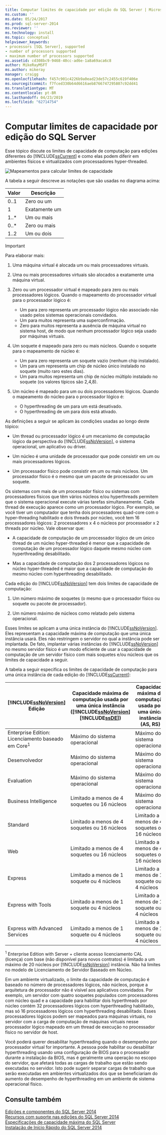 ```yaml
---
title: Computar limites de capacidade por edição do SQL Server | Microsoft Docs
ms.custom: ''
ms.date: 05/24/2017
ms.prod: sql-server-2014
ms.reviewer: ''
ms.technology: install
ms.topic: conceptual
helpviewer_keywords:
- processors [SQL Server], supported
- number of processors supported
- maximum number of processors supported
ms.assetid: cd308bc9-9468-40cc-ad6e-1a8a69aca6c8
author: MikeRayMSFT
ms.author: mikeray
manager: craigg
ms.openlocfilehash: f457c901c4226b9a0ead23de57c2455c619f406e
ms.sourcegitcommit: f7fced330b64d6616aeb8766747295807c92dd41
ms.translationtype: MT
ms.contentlocale: pt-BR
ms.lasthandoff: 04/23/2019
ms.locfileid: "62714754"
---
```

# <a name="compute-capacity-limits-by-edition-of-sql-server"></a>Computar limites de capacidade por edição do SQL Server
  Esse tópico discute os limites de capacidade de computação para edições diferentes do [!INCLUDE[ssCurrent](../includes/sscurrent-md.md)] e como elas podem diferir em ambientes físicos e virtualizados com processadores hyper-threaded.  
  
 ![Mapeamentos para calcular limites de capacidade](../../2014/getting-started/media/compute-capacity-limits.gif "Mapeamentos para calcular limites de capacidade")  
  
 A tabela a seguir descreve as notações que são usadas no diagrama acima:  
  
|Valor|Descrição|  
|-----------|-----------------|  
|0..1|Zero ou um|  
|1|Exatamente um|  
|1..*|Um ou mais|  
|0..*|Zero ou mais|  
|1..2|Um ou dois|  
  
> [!IMPORTANT]
>  Para elaborar mais:  
> 
>  1.  Uma máquina virtual é alocada um ou mais processadores virtuais.  
> 2.  Uma ou mais processadores virtuais são alocados a exatamente uma máquina virtual.  
> 3.  Zero ou um processador virtual é mapeado para zero ou mais processadores lógicos. Quando o mapeamento do processador virtual para o processador lógico é:  
> 
>      -   Um para zero representa um processador lógico não associado não usado pelos sistemas operacionais convidados.  
>     -   Um para muitos representa uma superconfirmação.  
>     -   Zero para muitos representa a ausência de máquina virtual no sistema host, de modo que nenhum processador lógico seja usado por máquinas virtuais.  
> 4.  Um soquete é mapeado para zero ou mais núcleos. Quando o soquete para o mapeamento de núcleo é:  
> 
>      -   Um para zero representa um soquete vazio (nenhum chip instalado).  
>     -   Um para um representa um chip de núcleo único instalado no soquete (muito raro estes dias).  
>     -   Um para muitos representa um chip de núcleo múltiplo instalado no soquete (os valores típicos são 2,4,8).  
> 5.  Um núcleo é mapeado para um ou dois processadores lógicos. Quando o mapeamento do núcleo para o processador lógico é:  
> 
>      -   O hyperthreading de um para um está desativado.  
>     -   O hyperthreading de um para dois está ativado.  
  
 As definições a seguir se aplicam às condições usadas ao longo deste tópico:  
  
-   Um thread ou processador lógico é um mecanismo de computação lógico da perspectiva do [!INCLUDE[ssNoVersion](../includes/ssnoversion-md.md)], o sistema operacional, um aplicativo ou driver.  
  
-   Um núcleo é uma unidade de processador que pode consistir em um ou mais processadores lógicos.  
  
-   Um processador físico pode consistir em um ou mais núcleos. Um processador físico é o mesmo que um pacote de processador ou um soquete.  
  
 Os sistemas com mais de um processador físico ou sistemas com processadores físicos que têm vários núcleos e/ou hyperthreads permitem que o sistema operacional execute várias tarefas simultaneamente. Cada thread de execução aparece como um processador lógico. Por exemplo, se você tiver um computador que tenha dois processadores quad-core com o hyper-threading habilitado e dois threads por núcleo, você tem 16 processadores lógicos: 2 processadores x 4 o núcleos por processador x 2 threads por núcleo. Vale observar que:  
  
-   A capacidade de computação de um processador lógico de um único thread de um núcleo hyper-threaded é menor que a capacidade de computação de um processador lógico daquele mesmo núcleo com hyperthreading desabilitado.  
  
-   Mas a capacidade de computação dos 2 processadores lógicos no núcleo hyper-threaded é maior que a capacidade de computação do mesmo núcleo com hyperthreading desabilitado.  
  
 Cada edição do [!INCLUDE[ssNoVersion](../includes/ssnoversion-md.md)] tem dois limites de capacidade de computação:  
  
1.  Um número máximo de soquetes (o mesmo que o processador físico ou soquete ou pacote de processador).  
  
2.  Um número máximo de núcleos como relatado pelo sistema operacional.  
  
 Esses limites se aplicam a uma única instância do [!INCLUDE[ssNoVersion](../includes/ssnoversion-md.md)]. Eles representam a capacidade máxima de computação que uma única instância usará. Eles não restringem o servidor no qual a instância pode ser implantada. De fato, implantar várias instâncias do [!INCLUDE[ssNoVersion](../includes/ssnoversion-md.md)] no mesmo servidor físico é um modo eficiente de usar a capacidade de computação de um servidor físico com mais soquetes e/ou núcleos que os limites de capacidade a seguir.  
  
 A tabela a seguir especifica os limites de capacidade de computação para uma única instância de cada edição do [!INCLUDE[ssCurrent](../includes/sscurrent-md.md)]:  
  
|[!INCLUDE[ssNoVersion](../includes/ssnoversion-md.md)] Edição|Capacidade máxima de computação usada por uma única instância ([!INCLUDE[ssNoVersion](../includes/ssnoversion-md.md)][!INCLUDE[ssDE](../includes/ssde-md.md)])|Capacidade máxima de computação usada por uma única instância (AS, RS)|  
|---------------------------------------|--------------------------------------------------------------------------------------------------------|-------------------------------------------------------------------|  
|Enterprise Edition: Licenciamento baseado em Core<sup>1</sup>|Máximo do sistema operacional|Máximo do sistema operacional|  
|Desenvolvedor|Máximo do sistema operacional|Máximo do sistema operacional|  
|Evaluation|Máximo do sistema operacional|Máximo do sistema operacional|  
|Business Intelligence|Limitado a menos de 4 soquetes ou 16 núcleos|Máximo do sistema operacional|  
|Standard|Limitado a menos de 4 soquetes ou 16 núcleos|Limitado a menos de 4 soquetes ou 16 núcleos|  
|Web|Limitado a menos de 4 soquetes ou 16 núcleos|Limitado a menos de 4 soquetes ou 16 núcleos|  
|Express|Limitado a menos de 1 soquete ou 4 núcleos|Limitado a menos de 1 soquete ou 4 núcleos|  
|Express with Tools|Limitado a menos de 1 soquete ou 4 núcleos|Limitado a menos de 1 soquete ou 4 núcleos|  
|Express with Advanced Services|Limitado a menos de 1 soquete ou 4 núcleos|Limitado a menos de 1 soquete ou 4 núcleos|  
  
 <sup>1</sup> Enterprise Edition with Server + cliente acesso licenciamento CAL (licença) com base (não disponível para novos contratos) é limitado a um máximo de 20 núcleos por [!INCLUDE[ssNoVersion](../includes/ssnoversion-md.md)] instância. Não há limites no modelo de Licenciamento de Servidor Baseado em Núcleo.  
  
 Em um ambiente virtualizado, o limite da capacidade de computação é baseado no número de processadores lógicos, não núcleos, porque a arquitetura de processador não é visível aos aplicativos convidados.  Por exemplo, um servidor com quatro soquetes populados com processadores com núcleo quad e a capacidade para habilitar dois hyperthreads por núcleo contém 32 processadores lógicos com hyperthreading habilitado, mas só 16 processadores lógicos com hyperthreading desabilitado. Esses processadores lógicos podem ser mapeados para máquinas virtuais, no servidor com a carga de computação de máquinas virtuais nesse processador lógico mapeado em um thread de execução no processador físico no servidor de host.  
  
 Você poderá querer desabilitar hyperthreading quando o desempenho por processador virtual for importante. A pessoa pode habilitar ou desabilitar hyperthreading usando uma configuração de BIOS para o processador durante a instalação da BIOS, mas é geralmente uma operação no escopo do servidor, que afetará todas as cargas de trabalho que estão sendo executadas no servidor. Isto pode sugerir separar cargas de trabalho que serão executadas em ambientes virtualizados dos que se beneficiariam do aumento de desempenho de hyperthreading em um ambiente de sistema operacional físico.  
  
## <a name="see-also"></a>Consulte também  
 [Edições e componentes do SQL Server 2014](../sql-server/editions-and-components-of-sql-server-2016.md)   
 [Recursos com suporte nas edições do SQL Server 2014](../../2014/getting-started/features-supported-by-the-editions-of-sql-server-2014.md)   
 [Especificações de capacidade máxima do SQL Server](../sql-server/maximum-capacity-specifications-for-sql-server.md)   
 [Instalação de Início Rápido do SQL Server 2014](../../2014/getting-started/quick-start-installation-of-sql-server-2014.md)  
  
  
